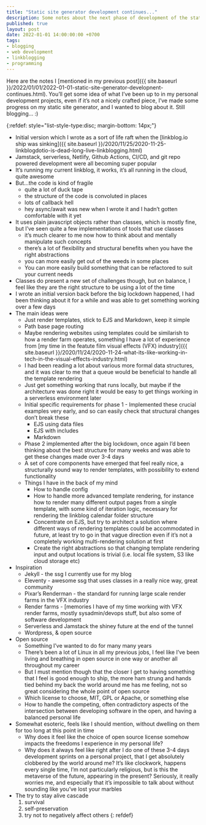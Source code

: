 ```yaml
---
title: "Static site generator development continues..."
description: Some notes about the next phase of development of the static site generator I'm using to build my linkblog
published: true
layout: post
date: 2022-01-01 14:00:00:00 +0700
tags:
- blogging
- web development
- linkblogging
- programming
---
```

Here are the notes I [mentioned in my previous post]({{ site.baseurl }}/2022/01/01/2022-01-01-static-site-generator-developnent-continues.html). You’ll get some idea of what I’ve been up to in my personal development projects, even if it’s not a nicely crafted piece, I’ve made some progress on my static site generator, and I wanted to blog about it. Still blogging… :)

{:refdef: style="list-style-type:disc; margin-bottom: 14px;"}
- Initial version which I wrote as a sort of life raft when the [linkblog.io ship was sinking]({{ site.baseurl }}/2020/11/25/2020-11-25-linkblogdotio-is-dead-long-live-linkblogging.html)
- Jamstack, serverless, Netlify, Github Actions, CI/CD, and git repo powered development were all becoming super popular
- It’s running my current linkblog, it works, it’s all running in the cloud, quite awesome 
- But...the code is kind of fragile
  - quite a lot of duck tape
  - the structure of the code is convoluted in places
  - lots of callback hell
  - hey async/await was new when I wrote it and I hadn’t gotten comfortable with it yet
- It uses plain javascript objects rather than classes, which is mostly fine, but I’ve seen quite a few implementations of tools that use classes
  - it’s much clearer to me now how to think about and mentally manipulate such concepts
  - there’s a lot of flexibility and structural benefits when you have the right abstractions
  - you can more easily get out of the weeds in some places
  - You can more easily build something that can be refactored to suit your current needs
- Classes do present a new set of challenges though, but on balance, I feel like they are the right structure to be using a lot of the time
- I wrote an initial version back before the big lockdown happened, I had been thinking about it for a while and was able to get something working over a few days
- The main ideas were
  - Just render templates, stick to EJS and Markdown, keep it simple
  - Path base page routing
  - Maybe rendering websites using templates could be similarish to how a render farm operates, something I have a lot of experience from [my time in the featute film visual effects (VFX) industry]({{ site.baseurl }}/2020/11/24/2020-11-24-what-its-like-working-in-tech-in-the-visual-effects-industry.html)
  - I had been reading a lot about various more formal data structures, and it was clear to me that a queue would be beneficial to handle all the template rendering 
  - Just get something working that runs locally, but maybe if the architecture was done right it would be easy to get things working in a serverless environment later
  - Initial specific requirements for phase 1 - Implemented these crucial examples very early, and so can easily check that structural changes don’t break these
    - EJS using data files
    - EJS with includes 
    - Markdown
  - Phase 2 implemented after the big lockdown, once again I’d been thinking about the best structure for many weeks and was able to get these changes made over 3-4 days
  - A set of core components have emerged that feel really nice, a structurally sound way to render templates, with possibility to extend functionality
  - Things I have in the back of my mind
    - How to handle config
    - How to handle more advanced template rendering, for instance how to render many different output pages from a single template, with some kind of iteration logic, necessary for rendering the linkblog calendar folder structure
    - Concentrate on EJS, but try to architect a solution where different ways of rendering templates could be accommodated in future, at least try to go in that vague direction even if it’s not a completely working multi-rendering solution at first 
    - Create the right abstractions so that changing template rendering input and output locations is trivial (i.e. local file system, S3 like cloud storage etc)
- Inspiration
  - Jekyll - the ssg I currently use for my blog
  - Eleventy - awesome ssg that uses classes in a really nice way, great community
  - Pixar’s Renderman - the standard for running large scale render farms in the VFX industry
  - Render farms - [memories I have of my time working with VFX render farms, mostly sysadmin/devops stuff, but also some of software development
  - Serverless and Jamstack the shiney future at the end of the tunnel
  - Wordpress, & open source
- Open source
  - Something I’ve wanted to do for many many years
  - There’s been a lot of Linux in all my previous jobs, I feel like I’ve been living and breathing in open source in one way or another all throughout my career
  - But I must mention though that the closer I get to having something that I feel is good enough to ship, the more ham strung and hands tied behind my back the world around me has me feeling, not so great considering the whole point of open source
  - Which license to choose, MIT, GPL or Apache, or something else
  - How to handle the competing, often contradictory aspects of the intersection between developing software in the open, and having a balanced personal life
- Somewhat esoteric, feels like I should mention, without dwelling on them for too long at this point in time 
  - Why does it feel like the choice of open source license somehow impacts the freedoms I experience in my personal life?
  - Why does it always feel like right after I do one of these 3-4 days development sprints on a personal project, that I get absolutely clobbered by the world around me? It’s like clockwork, happens every single time, I’m not particularly religious, but is this the metaverse of the future, appearing in the present? Seriously, it really worries me, and especially that it’s impossible to talk about without sounding like you’ve lost your marbles
- The try to stay alive cascade
    1. survival
    2. self-preservation
    3. try not to negatively affect others
{: refdef}